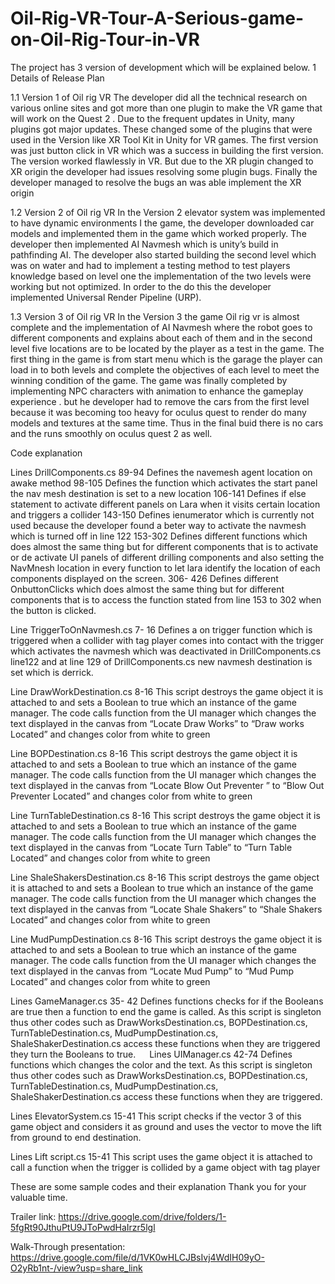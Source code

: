 # Oil-Rig-VR-Tour-A-Serious-game-on-Oil-Rig-Tour-in-VR
The project has 3 version of development which will be explained below.
1 Details of Release Plan

1.1 Version 1 of Oil rig VR
The developer did all the technical research on various online sites and got more than one plugin to make the VR game that will work on the Quest 2 . Due to the frequent updates in Unity, many plugins got major updates. These changed some of the plugins that were used in the Version like XR Tool Kit in Unity for VR games. The first version was just button click in VR which was a success in building the first version. The version worked flawlessly in VR. But due to the XR plugin changed  to XR origin the developer had issues  resolving some plugin bugs. Finally the developer managed to resolve the bugs an was able implement the XR origin 

1.2 Version 2 of Oil rig VR
In the Version 2 elevator system was implemented to have dynamic environments I the game, the developer downloaded car models and implemented them in the game which worked properly. The developer then implemented AI Navmesh which is unity’s build in pathfinding AI. The developer also started building the second level  which was on water and had to implement a testing method to test players knowledge based on level one the implementation of the two levels were working but not optimized. In order to the do this the developer implemented Universal Render Pipeline (URP).

1.3 Version 3 of Oil rig VR
In the Version 3 the game Oil rig vr is almost complete and the implementation of AI Navmesh where the robot goes to different components and explains about each of them and in the second level five locations are to be located by the player as a test in the game. The first thing in the game is from start menu which is the garage the player can load in to both levels and complete the objectives of each level to meet the winning condition of the game. The game was finally completed by implementing NPC characters with animation to enhance the gameplay experience . but he developer had to remove the cars from the first level because it was becoming too heavy for oculus quest to render do many models and textures at the same time. Thus in the final buid there is no cars and the runs smoothly on oculus quest 2 as well.

Code explanation

Lines	DrillComponents.cs
89-94	Defines the navemesh agent location on awake method
98-105	Defines the function which activates the start panel the nav mesh destination is set to a new location
106-141	Defines if else statement to activate different panels on Lara when it visits certain location and triggers a collider
143-150	Defines ienumerator which is currently not used because the developer found a beter way to activate the navmesh which is turned off in line 122
153-302	 Defines different functions which does almost the same thing but for different components that is to activate or de activate UI panels of different drilling components and also setting the NavMnesh location in every function to let lara identify the location of each components displayed on the screen. 
306- 426	Defines different OnbuttonClicks which does almost the same thing but for different components that is to access the function stated from line 153 to 302 when the button is clicked.

Line 	TriggerToOnNavmesh.cs
7- 16	Defines a on trigger function which is triggered when a collider with tag player comes into contact with the trigger which activates the navmesh which was deactivated in DrillComponents.cs line122 and at line 129 of DrillComponents.cs new navmesh destination is set which is derrick.


Line 	DrawWorkDestination.cs
8-16	This script destroys the  game object it is attached to and sets a Boolean to true which an instance of the game manager. The code calls function from the UI manager  which changes the text displayed in the canvas from “Locate Draw Works” to “Draw works Located” and changes color from white to green

Line 	BOPDestination.cs
8-16	        This script destroys the  game object it is attached to and sets a Boolean to true which an instance of the game manager. The code calls function from the UI manager which changes the text displayed in the canvas from “Locate Blow Out Preventer ” to “Blow Out Preventer Located” and changes color from white to green
 
Line 	TurnTableDestination.cs
8-16	        This script destroys the game object it is attached to and sets a Boolean to true which an instance of the game manager. The code calls function from the UI manager which changes the text displayed in the canvas from “Locate Turn Table” to “Turn Table Located” and changes color from white to green



Line 	ShaleShakersDestination.cs
8-16  	This script destroys the  game object it is attached to and sets a Boolean to true which an instance of the game manager. The code calls function from the UI manager which changes the text displayed in the canvas from “Locate Shale Shakers” to “Shale Shakers Located” and changes color from white to green
 
Line 	MudPumpDestination.cs
8-16 	This script destroys the  game object it is attached to and sets a Boolean to true which an instance of the game manager. The code calls function from the UI manager which changes the text displayed in the canvas from “Locate Mud Pump” to “Mud Pump Located” and changes color from white to green

  
 
Lines	GameManager.cs
35- 42	Defines functions checks for if the Booleans are true then a function to end the game is called. As this script is singleton thus other codes such as DrawWorksDestination.cs, BOPDestination.cs, TurnTableDestination.cs,  MudPumpDestination.cs, ShaleShakerDestination.cs    access these functions  when they are triggered they turn the Booleans to true.
 
Lines 	UIManager.cs
42-74	Defines functions which changes the color and the text. As this script is singleton thus other codes such as
DrawWorksDestination.cs, BOPDestination.cs, TurnTableDestination.cs,  MudPumpDestination.cs, ShaleShakerDestination.cs    access these functions  when they are triggered.
  

Lines	ElevatorSystem.cs
15-41	 This script checks if the vector 3 of this game object and considers it as ground and uses the vector to move the lift from ground to end destination.
  
  
Lines	Lift script.cs
15-41	 This script uses the game object it is attached to call a function when the trigger is collided by a game object with tag player

These are some sample codes and their explanation 
Thank you for your valuable time.

Trailer link: https://drive.google.com/drive/folders/1-5fgRt90JthuPtU9JToPwdHaIrzr5lgl

Walk-Through presentation: https://drive.google.com/file/d/1VK0wHLCJBsIvj4WdIH09yO-O2yRb1nt-/view?usp=share_link
